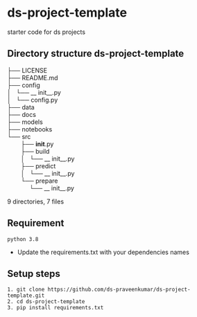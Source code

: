 # ds-project-template
starter code for ds projects

## Directory structure ds-project-template

├── LICENSE <br/>
├── README.md <br/>
├── config <br/>
│   └── __ init__.py <br/>
│   └── config.py <br/>
├── data <br/>
├── docs <br/>
├── models <br/>
├── notebooks <br/>
└── src <br/>
&nbsp;&nbsp;&nbsp;&nbsp;&nbsp;&nbsp;&nbsp; ├── __init__.py <br/>
&nbsp;&nbsp;&nbsp;&nbsp;&nbsp;&nbsp;&nbsp;    ├── build <br/>
&nbsp;&nbsp;&nbsp;&nbsp;&nbsp;&nbsp;&nbsp;    │   └── __ init__.py <br/>
&nbsp;&nbsp;&nbsp;&nbsp;&nbsp;&nbsp;&nbsp;    ├── predict <br/>
&nbsp;&nbsp;&nbsp;&nbsp;&nbsp;&nbsp;&nbsp;    │   └── __ init__.py <br/>
&nbsp;&nbsp;&nbsp;&nbsp;&nbsp;&nbsp;&nbsp;    └── prepare <br/>
&nbsp;&nbsp;&nbsp;&nbsp;&nbsp;&nbsp;&nbsp;&nbsp; &nbsp; &nbsp;         └── __ init__.py 

9 directories, 7 files

## Requirement
```
python 3.8
```
* Update the requirements.txt with your dependencies names

## Setup steps
```
1. git clone https://github.com/ds-praveenkumar/ds-project-template.git
2. cd ds-project-template
3. pip install requirements.txt
```
